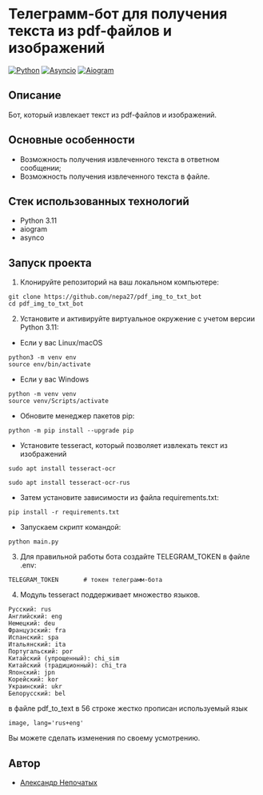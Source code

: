 # Телеграмм-бот для получения текста из pdf-файлов и изображений
[![Python](https://img.shields.io/badge/-Python-464646?style=flat-square&logo=Python)](https://www.python.org/)
[![Asyncio](https://img.shields.io/badge/-Asyncio-464646?style=flat-square&logo=Python)](https://docs.python.org/3/library/asyncio.html)
[![Aiogram](https://img.shields.io/badge/-Aiogram-464646?style=flat-square&logo=Python)](https://aiogram.readthedocs.io/)
## Описание
Бот, который извлекает текст из pdf-файлов и изображений.
## Основные особенности
- Возможность получения извлеченного текста в ответном сообщении;
- Возможность получения извлеченного текста в файле.
## Стек использованных технологий
+ Python 3.11
+ aiogram
+ asynco

## Запуск проекта
1. Клонируйте репозиторий на ваш локальном компьютере:

```
git clone https://github.com/nepa27/pdf_img_to_txt_bot
cd pdf_img_to_txt_bot
```
   
2. Установите и активируйте виртуальное окружение c учетом версии Python 3.11:
* Если у вас Linux/macOS

```
python3 -m venv env
source env/bin/activate
```

* Если у вас Windows

```
python -m venv venv
source venv/Scripts/activate
```

+ Обновите менеджер пакетов pip:

```
python -m pip install --upgrade pip
```
+ Установите tesseract, который позволяет извлекать текст из изображений
```
sudo apt install tesseract-ocr

sudo apt install tesseract-ocr-rus
```
+ Затем установите зависимости из файла requirements.txt:

```
pip install -r requirements.txt
```

+ Запускаем скрипт командой:

```
python main.py
```
3. Для правильной работы бота создайте TELEGRAM_TOKEN в файле .env:

```
TELEGRAM_TOKEN       # токен телеграмм-бота
```
4. Модуль tesseract поддерживает множество языков.
```
Русский: rus
Английский: eng
Немецкий: deu
Французский: fra
Испанский: spa
Итальянский: ita
Португальский: por
Китайский (упрощенный): chi_sim
Китайский (традиционный): chi_tra
Японский: jpn
Корейский: kor
Украинский: ukr
Белорусский: bel
```
   в файле pdf_to_text в 56 строке жестко прописан используемый язык
```
image, lang='rus+eng'
```
   Вы можете сделать изменения по своему усмотрению. 

## Автор
+ [Александр Непочатых](https://github.com/nepa27)

